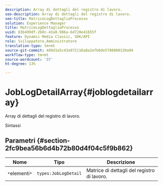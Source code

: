 ```yaml
---
description: Array di dettagli del registro di lavoro.
seo-description: Array di dettagli del registro di lavoro.
seo-title: MatriceLogDettaglioProcesso
solution: Experience Manager
title: MatriceLogDettaglioProcesso
uuid: 83b499df-2b0c-43a8-986a-6d728e41655f
feature: Dynamic Media Classic, SDK/API
role: Sviluppatore,Amministratore
translation-type: tm+mt
source-git-commit: 469d1a5c43a972116a8a2efb0de5708800130a99
workflow-type: tm+mt
source-wordcount: '37'
ht-degree: 13%

---
```



# JobLogDetailArray{#joblogdetailarray}

Array di dettagli del registro di lavoro.

Sintassi

## Parametri {#section-2fc9bea56b6d4b72b80d4f04c5f9b862}

| Nome | Tipo | Descrizione |
|---|---|---|
| `*`elementi`*` | `types:JobLogDetail` | Matrice di dettagli del registro di lavoro. |

